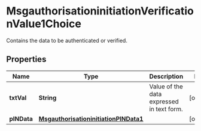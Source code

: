 

# MsgauthorisationinitiationVerificationValue1Choice

Contains the data to be authenticated or verified.
## Properties

Name | Type | Description | Notes
------------ | ------------- | ------------- | -------------
**txtVal** | **String** | Value of the data expressed in text form. |  [optional]
**pINData** | [**MsgauthorisationinitiationPINData1**](MsgauthorisationinitiationPINData1.md) |  |  [optional]




